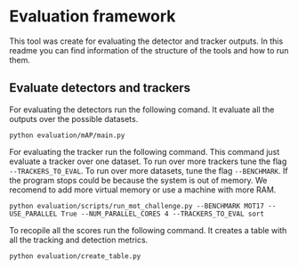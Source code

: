 
# Evaluation framework

This tool was create for evaluating the detector and tracker outputs. In this readme you can find information of the structure of the tools and how to run them.

## Evaluate detectors and trackers

For evaluating the detectors run the following comand. It evaluate all the outputs over the possible datasets.
```
python evaluation/mAP/main.py
```


For evaluating the tracker run the following command. This command just evaluate a tracker over one dataset. To run over more trackers tune the flag `--TRACKERS_TO_EVAL`. To run over more datasets, tune the flag `--BENCHMARK`. If the program stops could be because the system is out of memory. We recomend to add more virtual memory or use a machine with more RAM.
```
python evaluation/scripts/run_mot_challenge.py --BENCHMARK MOT17 --USE_PARALLEL True --NUM_PARALLEL_CORES 4 --TRACKERS_TO_EVAL sort
```


To recopile all the scores run the following command. It creates a table with all the tracking and detection metrics.

```
python evaluation/create_table.py
```
